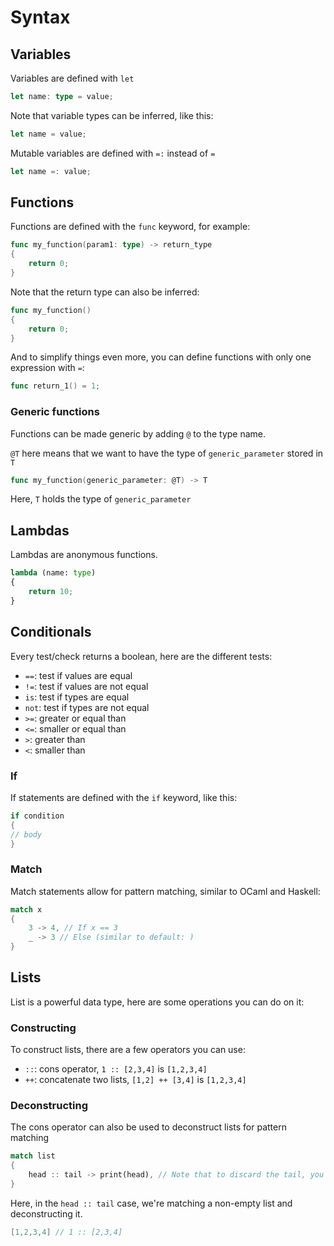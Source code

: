 # Syntax

## Variables
Variables are defined with `let`

```rs
let name: type = value;
```

Note that variable types can be inferred, like this:

```rs
let name = value;
```

Mutable variables are defined with `=:` instead of `=`

```rs
let name =: value;
```

## Functions
Functions are defined with the `func` keyword, for example:

```go
func my_function(param1: type) -> return_type 
{
    return 0;
}
```

Note that the return type can also be inferred:

```go
func my_function()
{
    return 0;
}
```

And to simplify things even more, you can define functions with only one expression with `=`:

```go
func return_1() = 1;
```

### Generic functions

Functions can be made generic by adding `@` to the type name.

`@T` here means that we want to have the type of `generic_parameter` stored in `T`

```go
func my_function(generic_parameter: @T) -> T
```

Here, `T` holds the type of `generic_parameter`

## Lambdas
Lambdas are anonymous functions.

```py
lambda (name: type)
{
    return 10;
}
```
## Conditionals
Every test/check returns a boolean, here are the different tests:

- `==`: test if values are equal
- `!=`: test if values are not equal
- `is`: test if types are equal
- `not`: test if types are not equal
- `>=`: greater or equal than
- `<=`: smaller or equal than
- `>`: greater than
- `<`: smaller than
  
### If
If statements are defined with the `if` keyword, like this:
     
```c
if condition
{
// body
}
```
### Match
Match statements allow for pattern matching, similar to OCaml and Haskell:

```rs
match x 
{
    3 -> 4, // If x == 3
    _ -> 3 // Else (similar to default: )
}
```

## Lists

List is a powerful data type, here are some operations you can do on it:

### Constructing

To construct lists, there are a few operators you can use:

- `::`: cons operator, `1 :: [2,3,4]` is `[1,2,3,4]`
- `++`: concatenate two lists, `[1,2] ++ [3,4]` is `[1,2,3,4]`

### Deconstructing

The cons operator can also be used to deconstruct lists for pattern matching

```rs
match list
{
    head :: tail -> print(head), // Note that to discard the tail, you can do head :: _
}
```

Here, in the `head :: tail` case, we're matching a non-empty list and deconstructing it.

```c++
[1,2,3,4] // 1 :: [2,3,4]
```
